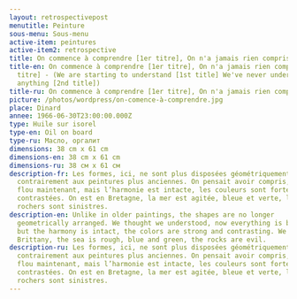 ```yaml
---
layout: retrospectivepost
menutitle: Peinture
sous-menu: Sous-menu
active-item: peintures
active-item2: retrospective
title: On commence à comprendre [1er titre], On n'a jamais rien compris [2e titre]
title-en: On commence à comprendre [1er titre], On n'a jamais rien compris [2e
  titre] - (We are starting to understand [1st title] We've never understood
  anything [2nd title])
title-ru: On commence à comprendre [1er titre], On n'a jamais rien compris [2e titre]
picture: /photos/wordpress/on-comence-à-comprendre.jpg
place: Dinard
annee: 1966-06-30T23:00:00.000Z
type: Huile sur isorel
type-en: Oil on board
type-ru: Масло, оргалит
dimensions: 38 cm x 61 cm
dimensions-en: 38 cm x 61 cm
dimensions-ru: 38 см x 61 см
description-fr: Les formes, ici, ne sont plus disposées géométriquement -
  contrairement aux peintures plus anciennes. On pensait avoir compris, tout est
  flou maintenant, mais l’harmonie est intacte, les couleurs sont fortes et
  contrastées. On est en Bretagne, la mer est agitée, bleue et verte, les
  rochers sont sinistres.
description-en: Unlike in older paintings, the shapes are no longer
  geometrically arranged. We thought we understood, now everything is blurred,
  but the harmony is intact, the colors are strong and contrasting. We are in
  Brittany, the sea is rough, blue and green, the rocks are evil.
description-ru: Les formes, ici, ne sont plus disposées géométriquement -
  contrairement aux peintures plus anciennes. On pensait avoir compris, tout est
  flou maintenant, mais l’harmonie est intacte, les couleurs sont fortes et
  contrastées. On est en Bretagne, la mer est agitée, bleue et verte, les
  rochers sont sinistres.
---
```

